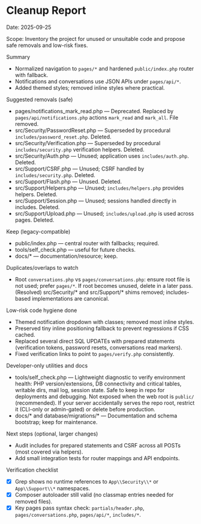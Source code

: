 # Cleanup Report

Date: 2025-09-25

Scope: Inventory the project for unused or unsuitable code and propose safe removals and low-risk fixes.

Summary
- Normalized navigation to `pages/*` and hardened `public/index.php` router with fallback.
- Notifications and conversations use JSON APIs under `pages/api/*`.
- Added themed styles; removed inline styles where practical.

Suggested removals (safe)
- pages/notifications_mark_read.php — Deprecated. Replaced by `pages/api/notifications.php` actions `mark_read` and `mark_all`. File removed.
- src/Security/PasswordReset.php — Superseded by procedural `includes/password_reset.php`. Deleted.
- src/Security/Verification.php — Superseded by procedural `includes/security.php` verification helpers. Deleted.
- src/Security/Auth.php — Unused; application uses `includes/auth.php`. Deleted.
- src/Support/CSRF.php — Unused; CSRF handled by `includes/security.php`. Deleted.
- src/Support/Flash.php — Unused. Deleted.
- src/Support/Helpers.php — Unused; `includes/helpers.php` provides helpers. Deleted.
- src/Support/Session.php — Unused; sessions handled directly in includes. Deleted.
- src/Support/Upload.php — Unused; `includes/upload.php` is used across pages. Deleted.

Keep (legacy-compatible)
- public/index.php — central router with fallbacks; required.
- tools/self_check.php — useful for future checks.
- docs/* — documentation/resource; keep.

Duplicates/overlaps to watch
- Root `conversations.php` vs `pages/conversations.php`: ensure root file is not used; prefer `pages/*`. If root becomes unused, delete in a later pass.
	(Resolved) src/Security/* and src/Support/* shims removed; includes-based implementations are canonical.

Low-risk code hygiene done
- Themed notification dropdown with classes; removed most inline styles.
- Preserved tiny inline positioning fallback to prevent regressions if CSS cached.
- Replaced several direct SQL UPDATEs with prepared statements (verification tokens, password resets, conversations read markers).
- Fixed verification links to point to `pages/verify.php` consistently.

Developer-only utilities and docs
- tools/self_check.php — Lightweight diagnostic to verify environment health: PHP version/extensions, DB connectivity and critical tables, writable dirs, mail log, session state. Safe to keep in repo for deployments and debugging. Not exposed when the web root is `public/` (recommended). If your server accidentally serves the repo root, restrict it (CLI-only or admin-gated) or delete before production.
- docs/* and database/migrations/* — Documentation and schema bootstrap; keep for maintenance.

Next steps (optional, larger changes)
- Audit includes for prepared statements and CSRF across all POSTs (most covered via helpers).
- Add small integration tests for router mappings and API endpoints.

Verification checklist
- [x] Grep shows no runtime references to `App\\Security\\*` or `App\\Support\\*` namespaces.
- [x] Composer autoloader still valid (no classmap entries needed for removed files).
- [x] Key pages pass syntax check: `partials/header.php`, `pages/conversations.php`, `pages/api/*`, `includes/*`.
